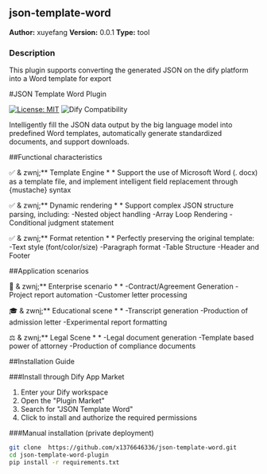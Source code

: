 ## json-template-word

**Author:**  xuyefang
**Version:**  0.0.1
**Type:**  tool

### Description
This plugin supports converting the generated JSON on the dify platform into a Word template for export

#JSON Template Word Plugin

[![License: MIT]( https://img.shields.io/badge/License-MIT-yellow.svg )]( https://opensource.org/licenses/MIT )
![Dify Compatibility]( https://img.shields.io/badge/Dify-%3E%3D0.6.0-blue)

Intelligently fill the JSON data output by the big language model into predefined Word templates, automatically generate standardized documents, and support downloads.

##Functional characteristics

✅ & zwnj;** Template Engine * *&zwnj;
Support the use of Microsoft Word (. docx) as a template file, and implement intelligent field replacement through {mustache} syntax

✅ & zwnj;** Dynamic rendering * *&zwnj;
Support complex JSON structure parsing, including:
-Nested object handling
-Array Loop Rendering
-Conditional judgment statement

✅ & zwnj;** Format retention * *&zwnj;
Perfectly preserving the original template:
-Text style (font/color/size)
-Paragraph format
-Table Structure
-Header and Footer



##Application scenarios

🏢 & zwnj;** Enterprise scenario * *&zwnj;
-Contract/Agreement Generation
-Project report automation
-Customer letter processing

🎓 & zwnj;** Educational scene * *&zwnj;
-Transcript generation
-Production of admission letter
-Experimental report formatting

⚖️ & zwnj;** Legal Scene * *&zwnj;
-Legal document generation
-Template based power of attorney
-Production of compliance documents

##Installation Guide

###Install through Dify App Market
1. Enter your Dify workspace
2. Open the "Plugin Market"
3. Search for "JSON Template Word"
4. Click to install and authorize the required permissions

###Manual installation (private deployment)
```bash
git clone  https://github.com/x1376646336/json-template-word.git
cd json-template-word-plugin
pip install -r requirements.txt







